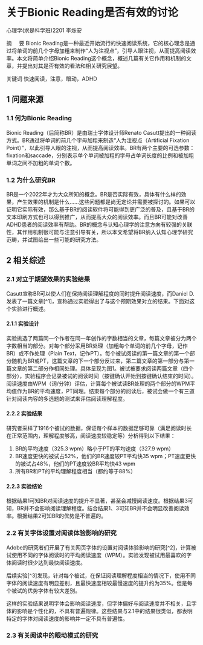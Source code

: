 # 关于Bionic Reading是否有效的讨论

心理学(求是科学班)2201 李烁安

摘     要 Bionic Reading是一种最近开始流行的快速阅读系统，它的核心理念是通过将单词的前几个字母加粗来制作“人为注视点”，引导人眼注视，从而提高阅读效率。本文将简单介绍Bionic Reading这个概念，概述几篇有关它作用和机制的文章，并提出对其是否有效的看法和相关研究展望。

关键词 快速阅读，注意，眼动，ADHD
  
## 1 问题来源

### 1.1 何为Bionic Reading

Bionic Reading（后简称BR）是由瑞士字体设计师Renato Casutt提出的一种阅读方式。BR通过将单词的前几个字母加粗来制造“人为注视点（Artificial Fixation Point）”，以此引导人眼的注视，从而提高阅读效率。BR有两个主要的可选参数：fixation和saccade，分别表示单个单词被加粗的字母占单词长度的比例和被加粗单词之间不加粗的单词个数。

### 1.2 为什么研究BR

BR是一个2022年才为大众所知的概念。BR是否实际有效，具体有什么样的效果，产生效果的机制是什么……这些问题都是尚无定论并需要被探讨的。如果可以证明它实际有效，那么基于BR的阅读软件将可能得到更广泛的普及，且基于BR的文本印刷方式也可以得到推广，从而提高大众的阅读效率。而且BR可能对改善ADHD患者的阅读效率有帮助。BR的概念与认知心理学的注意方向有较强的关联性，其作用机制很可能与注意引导有关，所以本文希望将BR纳入认知心理学研究范畴，并试图给出一些可能的研究方法。

## 2 相关综述

### 2.1 对立于期望效果的实验结果

Casutt宣称BR可以使人们在保持阅读理解程度的同时提升阅读速度，而Daniel D.发表了一篇文章[^1]，宣称通过实验得出了与这个预期效果对立的结果。下面对这个实验进行概述。

#### 2.1.1 实验设计

实验挑选了两篇同一个作者在同一年创作的字数相当的文章，每篇文章被分为两个字数相当的部分。对每个部分采用BR处理（加粗每个单词的前几个字母，记作BR）或不作处理（Plain Text，记作PT）。每个被试阅读的第一篇文章的第一个部分随机为BR或PT，这篇文章的下一个部分反过来，第二篇文章的第一部分与第一篇文章的第二部分作相同处理。具体呈现为图1。被试被要求阅读两篇文章（四个部分），实验程序会记录被试的阅读时间（按键确认开始到按键确认结束的时间）。阅读速度由WPM（词/分钟）评估，计算每个被试读BR处理的两个部分的WPM平均值作为BR的平均速度，PT同理。结束每个部分的阅读后，被试会做一个有三道针对阅读内容的多选题的测试来评估阅读理解程度。

#### 2.2.2 实验结果

研究者采样了1916个被试的数据，保证每个样本的数据足够可靠（满足阅读时长在正常范围内，理解程度够高，阅读速度较稳定等）分析得到以下结果：
1. BR的平均速度（325.3 wpm）略小于PT的平均速度（327.9 wpm）
2. BR速度更快的被试占52%，他们的BR速度较PT平均快35 wpm；PT速度更快的被试占48%，他们的PT速度较BR平均快43 wpm
3. 所有BR和PT的平均理解程度相当（都约等于88%）

#### 2.2.3 实验结论

根据结果1可知BR对阅读速度的提升不显著，甚至会减慢阅读速度。根据结果3可知，BR并不会影响阅读理解程度。结合结果1、3可知BR并不会明显改善阅读效率。根据结果2可知BR的优势是不普遍的。

### 2.2 有关字体设置对阅读体验影响的研究

Adobe的研究者们开展了有关网页字体的设置对阅读体验影响的研究[^2]，计算被试使用不同的字体阅读时的平均阅读速度（WPM）。实验发现被试用最喜欢的字体阅读时很少达到最快阅读速度。

后续实验[^3]发现，针对每个被试，在保证阅读理解程度相当的情况下，使用不同字体的阅读速度有明显差别，且最快速度相较最慢速度的提升约为35%。但是每个被试的优势字体有较大差别。

这样的实验结果说明字体会影响阅读速度，但字体偏好与阅读速度并不相关，且字体的影响是个性化的，不具有普遍规律。这些结果与2.1中的结果很类似，都表明特定的字体对阅读速度的影响并一定不具有普遍性。

### 2.3 有关阅读中的眼动模式的研究

